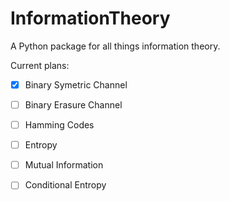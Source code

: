 # InformationTheory

A Python package for all things information theory.

Current plans:

- [x] Binary Symetric Channel
- [ ] Binary Erasure Channel
- [ ] Hamming Codes
- [ ] Entropy
- [ ] Mutual Information
- [ ] Conditional Entropy

